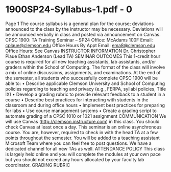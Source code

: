 # 1900SP24-Syllabus-1.pdf - 0

Page 1
The course syllabus is a general plan for the course; deviations announced to the class by the instructor may be necessary. Deviations 
will be announced verbally in class and posted via announcement on Canvas. 
CPSC 1900: TA Training Seminar – SP24
Office: McAdams 100F Email: cplaue@clemson.edu Office Hours By Appt 
Email: ema8@clemson.edu Office Hours: See Canvas 
INSTRUCTOR INFORMATION 
Dr. Christopher Plaue 
Ethan Anderson (Lead TA) 
SEMINAR OUTCOMES 
This 1-credit hour course is required for all new teaching assistants, lab assistants, and/or graders within the School of Computing. 
The format of the class will involve a mix of online discussions, assignments, and examinations. At the end of the semester, all students 
who successfully complete CPSC 1900 will be able to: 
• Describe applicable Clemson University and School of Computing policies regarding to teaching and privacy (e.g., FERPA,
syllabi policies, Title IX)
• Develop a grading rubric to provide relevant feedback to a student in a course
• Describe best practices for interacting with students in the classroom and during office hours
• Implement best practices for preparing for labs
• Use course management systems
• Create a grading script to automate grading of a CPSC 1010 or 1021 assignment
COMMUNICATION 
We will use Canvas (http://clemson.instructure.com) in this class. You should check Canvas at least once a day. This seminar is an 
online asynchronous course. You are, however, required to check in with the head TA at a few points throughout the semester. 
You will be added to a teaching assistant Microsoft Team where you can feel free to post questions. We have a dedicated channel for 
all new TAs as well. 
ATTENDANCE POLICY 
This class is largely held online and you will complete the modules at your own pace but you should not exceed any hours allocated 
by your faculty lab coordinator. 
GRADING RUBRIC